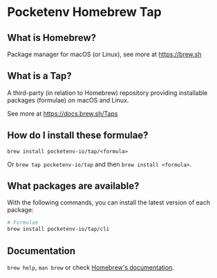 # Pocketenv Homebrew Tap

## What is Homebrew?

Package manager for macOS (or Linux), see more at https://brew.sh

## What is a Tap?

A third-party (in relation to Homebrew) repository providing installable
packages (formulae) on macOS and Linux.

See more at https://docs.brew.sh/Taps

## How do I install these formulae?

`brew install pocketenv-io/tap/<formula>`

Or `brew tap pocketenv-io/tap` and then `brew install <formula>`.

## What packages are available?

With the following commands, you can install the latest version of each package:
```sh
# Formulae
brew install pocketenv-io/tap/cli
```

## Documentation

`brew help`, `man brew` or check [Homebrew's documentation](https://docs.brew.sh).
